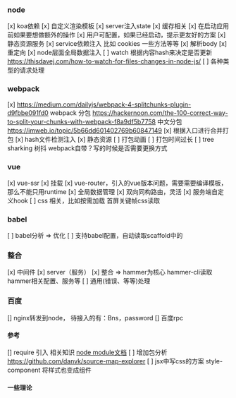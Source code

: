 ### node
[x] koa依赖
[x] 自定义渲染模板
[x] server注入state
[x] 缓存相关
[x] 在启动应用前如果要想做额外的操作
[x] 用户可配置，如果已经启动，提示更友好的方案
[x] 静态资源服务
[x] service依赖注入 比如 cookies 一些方法等等
[x] 解析body
[x] 重定向
[x] node层面全局数据注入
[ ] watch 根据内容hash来决定是否更新 https://thisdavej.com/how-to-watch-for-files-changes-in-node-js/
[ ] 各种类型的请求处理


### webpack
[x] https://medium.com/dailyjs/webpack-4-splitchunks-plugin-d9fbbe091fd0  webpack 分包
https://hackernoon.com/the-100-correct-way-to-split-your-chunks-with-webpack-f8a9df5b7758
中文分包 https://imweb.io/topic/5b66dd601402769b60847149
[x] 根据入口进行合并打包
[x] hash文件检测注入
[x] 静态资源
[ ] 打包动画
[ ] 打包时间过长
[ ] tree sharking 树抖 webpack自带？写的时候是否需要更换方式

### vue
[x] vue-ssr
[x] 挂载
[x] vue-router，引入的vue版本问题，需要需要编译模板，那么不能只用runtime
[x] 全局数据管理
[x] 双向同构路由，灵活
[x] 服务端自定义hook
[ ] css 相关，比如按需加载 首屏关键帧css读取

### babel
[ ] babel分析 => 优化
[ ] 支持babel配置，自动读取scaffold中的

### 整合
[x] 中间件 
[x] server（服务）
[x] 整合 => hammer为核心 hammer-cli读取hammer相关配置、服务等
[ ] 通用(错误、等等)处理


### 百度
[] nginx转发到node， 待接入的有：Bns，password
[] 百度rpc



#### 参考
[] require 引入 相关知识 [node module文档](https://nodejs.org/docs/latest/api/modules.html#modules_the_module_scope)
[ ] 增加包分析  https://github.com/danvk/source-map-explorer
[ ] jsx中写css的方案  style-component 将样式也变成组件

#### 一些理论